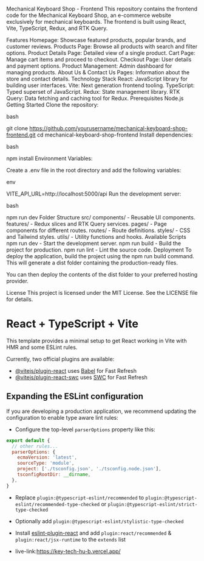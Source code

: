 Mechanical Keyboard Shop - Frontend
This repository contains the frontend code for the Mechanical Keyboard Shop, an e-commerce website exclusively for mechanical keyboards. The frontend is built using React, Vite, TypeScript, Redux, and RTK Query.

Features
Homepage: Showcase featured products, popular brands, and customer reviews.
Products Page: Browse all products with search and filter options.
Product Details Page: Detailed view of a single product.
Cart Page: Manage cart items and proceed to checkout.
Checkout Page: User details and payment options.
Product Management: Admin dashboard for managing products.
About Us & Contact Us Pages: Information about the store and contact details.
Technology Stack
React: JavaScript library for building user interfaces.
Vite: Next generation frontend tooling.
TypeScript: Typed superset of JavaScript.
Redux: State management library.
RTK Query: Data fetching and caching tool for Redux.
Prerequisites
Node.js
Getting Started
Clone the repository:

bash

git clone https://github.com/yourusername/mechanical-keyboard-shop-frontend.git
cd mechanical-keyboard-shop-frontend
Install dependencies:

bash

npm install
Environment Variables:

Create a .env file in the root directory and add the following variables:

env

VITE_API_URL=http://localhost:5000/api
Run the development server:

bash

npm run dev
Folder Structure
src/
components/ - Reusable UI components.
features/ - Redux slices and RTK Query services.
pages/ - Page components for different routes.
routes/ - Route definitions.
styles/ - CSS and Tailwind styles.
utils/ - Utility functions and hooks.
Available Scripts
npm run dev - Start the development server.
npm run build - Build the project for production.
npm run lint - Lint the source code.
Deployment
To deploy the application, build the project using the npm run build command. This will generate a dist folder containing the production-ready files.

You can then deploy the contents of the dist folder to your preferred hosting provider.

License
This project is licensed under the MIT License. See the LICENSE file for details.
# React + TypeScript + Vite

This template provides a minimal setup to get React working in Vite with HMR and some ESLint rules.

Currently, two official plugins are available:

- [@vitejs/plugin-react](https://github.com/vitejs/vite-plugin-react/blob/main/packages/plugin-react/README.md) uses [Babel](https://babeljs.io/) for Fast Refresh
- [@vitejs/plugin-react-swc](https://github.com/vitejs/vite-plugin-react-swc) uses [SWC](https://swc.rs/) for Fast Refresh

## Expanding the ESLint configuration

If you are developing a production application, we recommend updating the configuration to enable type aware lint rules:

- Configure the top-level `parserOptions` property like this:

```js
export default {
  // other rules...
  parserOptions: {
    ecmaVersion: 'latest',
    sourceType: 'module',
    project: ['./tsconfig.json', './tsconfig.node.json'],
    tsconfigRootDir: __dirname,
  },
}
```

- Replace `plugin:@typescript-eslint/recommended` to `plugin:@typescript-eslint/recommended-type-checked` or `plugin:@typescript-eslint/strict-type-checked`
- Optionally add `plugin:@typescript-eslint/stylistic-type-checked`
- Install [eslint-plugin-react](https://github.com/jsx-eslint/eslint-plugin-react) and add `plugin:react/recommended` & `plugin:react/jsx-runtime` to the `extends` list

- live-link:https://key-tech-hu-b.vercel.app/
